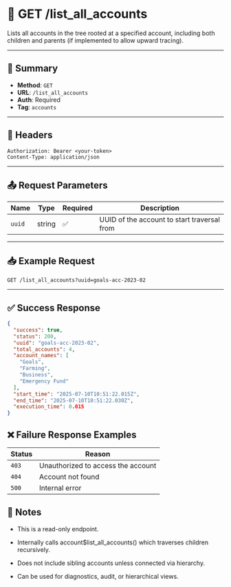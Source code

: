 # 🌲 GET /list_all_accounts

Lists all accounts in the tree rooted at a specified account, including both children and parents (if implemented to allow upward tracing).

---

## 📌 Summary

- **Method**: `GET`
- **URL**: `/list_all_accounts`
- **Auth**: Required
- **Tag**: `accounts`

---

## 🔐 Headers

```
Authorization: Bearer <your-token>
Content-Type: application/json
```


---

## 📤 Request Parameters

| Name   | Type   | Required | Description                                 |
|--------|--------|----------|---------------------------------------------|
| `uuid` | string | ✅       | UUID of the account to start traversal from |

---

## 📥 Example Request

```
GET /list_all_accounts?uuid=goals-acc-2023-02
```

---

## ✅ Success Response

```json
{
  "success": true,
  "status": 200,
  "uuid": "goals-acc-2023-02",
  "total_accounts": 4,
  "account_names": [
    "Goals",
    "Farming",
    "Business",
    "Emergency Fund"
  ],
  "start_time": "2025-07-10T10:51:22.015Z",
  "end_time": "2025-07-10T10:51:22.030Z",
  "execution_time": 0.015
}
```
## ❌ Failure Response Examples

| Status | Reason                             |
| ------ | ---------------------------------- |
| `403`  | Unauthorized to access the account |
| `404`  | Account not found                  |
| `500`  | Internal error                     |


## 🧠 Notes
- This is a read-only endpoint.
- Internally calls account$list_all_accounts() which traverses children recursively.

- Does not include sibling accounts unless connected via hierarchy.

- Can be used for diagnostics, audit, or hierarchical views.